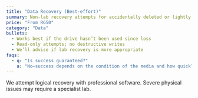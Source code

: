 ```yaml
---
title: "Data Recovery (Best-effort)"
summary: Non-lab recovery attempts for accidentally deleted or lightly corrupted files.
price: "From R650"
category: "Data"
bullets:
  - Works best if the drive hasn’t been used since loss
  - Read-only attempts; no destructive writes
  - We’ll advise if lab recovery is more appropriate
faqs:
  - q: "Is success guaranteed?"
    a: "No—success depends on the condition of the media and how quickly we act after data loss."
---
```

We attempt logical recovery with professional software. Severe physical issues may require a specialist lab.
